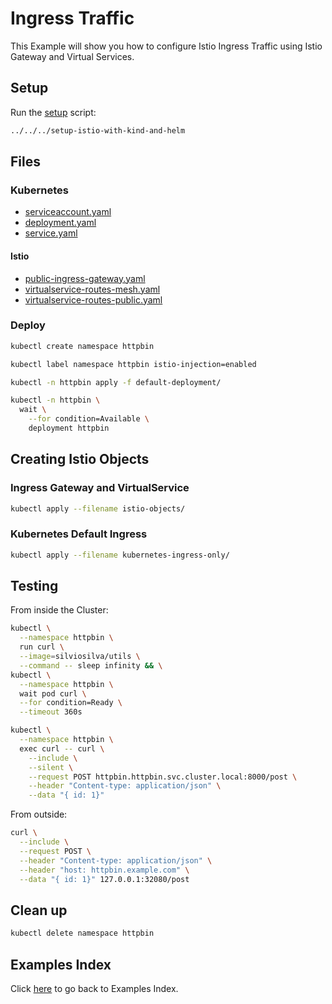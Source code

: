 # Ingress Traffic

This Example will show you how to configure Istio Ingress Traffic using Istio Gateway and Virtual Services.

## Setup

Run the [setup](../../../setup-istio-with-kind-and-helm) script:

```bash
../../../setup-istio-with-kind-and-helm
```

## Files

### **Kubernetes**

- [serviceaccount.yaml](default-deployment/serviceaccount.yaml)
- [deployment.yaml](default-deployment/deployment.yaml)
- [service.yaml](default-deployment/service.yaml)

#### **Istio**

- [public-ingress-gateway.yaml](istio-objects/public-ingress-gateway.yaml)
- [virtualservice-routes-mesh.yaml](istio-objects/virtualservice-routes-mesh.yaml)
- [virtualservice-routes-public.yaml](istio-objects/virtualservice-routes-public.yaml)

### Deploy

```bash
kubectl create namespace httpbin

kubectl label namespace httpbin istio-injection=enabled

kubectl -n httpbin apply -f default-deployment/

kubectl -n httpbin \
  wait \
    --for condition=Available \
    deployment httpbin
```

## Creating Istio Objects


###  **Ingress Gateway** and **VirtualService**

```bash
kubectl apply --filename istio-objects/
```

### Kubernetes Default **Ingress**

```bash
kubectl apply --filename kubernetes-ingress-only/
```

## Testing

From inside the Cluster:

```bash
kubectl \
  --namespace httpbin \
  run curl \
  --image=silviosilva/utils \
  --command -- sleep infinity && \
kubectl \
  --namespace httpbin \
  wait pod curl \
  --for condition=Ready \
  --timeout 360s

kubectl \
  --namespace httpbin \
  exec curl -- curl \
    --include \
    --silent \
    --request POST httpbin.httpbin.svc.cluster.local:8000/post \
    --header "Content-type: application/json" \
    --data "{ id: 1}"
```

From outside:

```bash
curl \
  --include \
  --request POST \
  --header "Content-type: application/json" \
  --header "host: httpbin.example.com" \
  --data "{ id: 1}" 127.0.0.1:32080/post
```

## Clean up

```bash
kubectl delete namespace httpbin
```

## Examples Index

Click [here](../../README.md) to go back to Examples Index.
